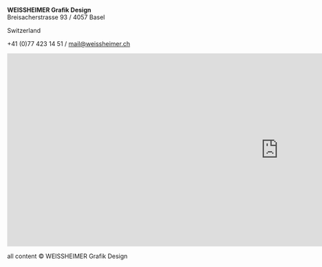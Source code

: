 **WEISSHEIMER Grafik Design**<br>
Breisacherstrasse 93 / 4057 Basel

Switzerland

+41 (0)77 423 14 51 / mail@weissheimer.ch



<iframe src="https://www.google.com/maps/embed?pb=!1m14!1m8!1m3!1d2691.9810126325788!2d7.58863065!3d47.568157850000006!3m2!1i1024!2i768!4f13.1!3m3!1m2!1s0x4791b9a3e1a0fee9%3A0xb2910ba7b5adad15!2sWEISSHEIMER+Grafik+Design!5e0!3m2!1sde!2s!4v1395645576750" width="1260" height="450" frameborder="0" style="border:0"></iframe>

all content © WEISSHEIMER Grafik Design